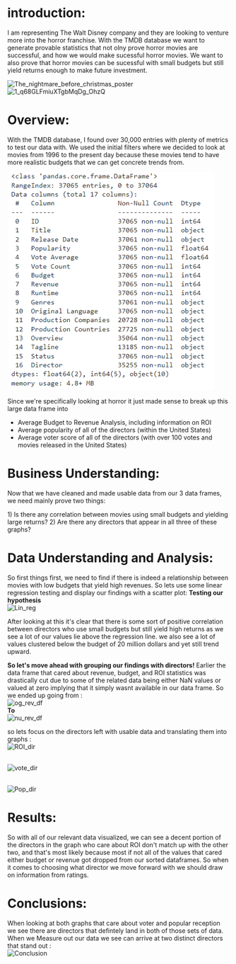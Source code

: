 # **introduction:** 

I am representing The Walt Disney company and they are looking to venture more into the horror franchise. With the TMDB database we want to generate provable statistics that not olny prove horror movies are successful, and how we would make sucessful horror movies. We want to also prove that horror movies can be sucessful with small budgets but still yield returns enough to make future investment. 

![The_nightmare_before_christmas_poster](https://github.com/user-attachments/assets/6dcfcdfc-6e64-4ddc-8805-9d42361c1b4c)
![1_q68GLFmiuXTgbMqDg_OhzQ](https://github.com/user-attachments/assets/586cfd84-80f7-467f-ab01-6c76b2e84989)

# **Overview:**
With the TMDB database, I found over 30,000 entries with plenty of metrics to test our data with. We used the initial filters where we decided to look at movies from 1996 to the present day because these movies tend to have more realistic budgets that we can get concrete trends from. 

![Initial DataFrame](Images/init_df.png)

Since we're specifically looking at horror it just made sense to break up this large data frame into 

- Average Budget to Revenue Analysis, including information on ROI
- Average popularity of all of the directors (within the United States)
- Average voter score of all of the directors (with over 100 votes and movies released in the United States)

# **Business Understanding:**
Now that we have cleaned and made usable data from our 3 data frames, we need mainly prove two things:

1\) Is there any correlation between movies using small budgets and yielding large returns?
2\)  Are there any directors that appear in all three of these graphs?

# **Data Understanding and Analysis:**

So first things first, we need to find if there is indeed a relationship between movies with low budgets that yield high revenues. So lets use some linear regression testing and display our findings with a scatter plot: 
**Testing our hypothesis**
<br> ![Lin_reg](https://github.com/user-attachments/assets/88710bc0-36dd-4cf8-8095-f9fe49999379)</br>

After looking at this it's clear that there is some sort of positive correlation between directors who use small budgets but still yield high returns as we see a lot of our values lie above the regression line. we also see a lot of values clustered below the budget of 20 million dollars and yet still trend upward. 

**So let's move ahead with grouping our findings with directors!**
Earlier the data frame that cared about revenue, budget, and ROI statistics was drastically cut due to some of the related data being either NaN values or valued at zero implying that it simply wasnt available in our data frame. So we ended up going from : 
<br>![og_rev_df](https://github.com/user-attachments/assets/3ba28d9d-f78a-40a4-a17a-9d07ffbb6c09)</br>
**To**
<br>![nu_rev_df](https://github.com/user-attachments/assets/cc39f978-7c1a-4c0d-b441-8578eb2248b2)</br>

so lets focus on the directors left with usable data and translating them into graphs :
<br>![ROI_dir](https://github.com/user-attachments/assets/9eacd800-416b-472c-872b-2526668a65ab)</br>


<br>![vote_dir](https://github.com/user-attachments/assets/cfb8116c-cfb9-4c11-b669-b9bb6613b426)</br>


<br>![Pop_dir](https://github.com/user-attachments/assets/bd589d78-d6e6-4e51-a14f-4baa89fe6e7e)</br>

# **Results:** 

So with all of our relevant data visualized, we can see a decent portion of the directors in the graph who care about ROI don't match up with the other two, and that's most likely because most if not all of the values that cared either budget or revenue got dropped from our sorted dataframes. So when it comes to choosing what director we move forward with we should draw on information from ratings. 

# **Conclusions:**

When looking at both graphs that care about voter and popular reception we see there are directors that defintely land in both of those sets of data. When we Measure out our data we see can arrive at two distinct directors that stand out : 
<br>![Conclusion](https://github.com/user-attachments/assets/08ad1783-53e5-4253-9d6a-7e02fe9ba1dc)</br>
